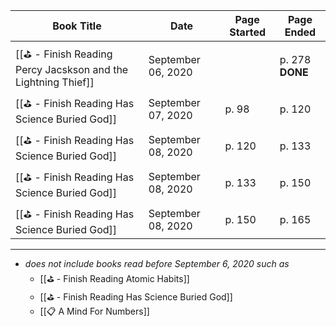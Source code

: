 |Book Title|Date|Page Started|Page Ended
|--|--|--|--
[[⛳️ - Finish Reading Percy Jacskson and the Lightning Thief]]|September 06, 2020||p. 278 **DONE**
[[⛳️ - Finish Reading Has Science Buried God]]|September 07, 2020|p. 98|p. 120 
[[⛳️ - Finish Reading Has Science Buried God]]|September 08, 2020| p. 120|p. 133
[[⛳️ - Finish Reading Has Science Buried God]]|September 08, 2020| p. 133|p. 150
[[⛳️ - Finish Reading Has Science Buried God]]|September 08, 2020| p. 150|p. 165

---
- *does not include books read before September 6, 2020 such as* 
	- [[⛳️ - Finish Reading Atomic Habits]]
	- [[⛳️ - Finish Reading Has Science Buried God]]
	-  [[📋 A Mind For Numbers]]